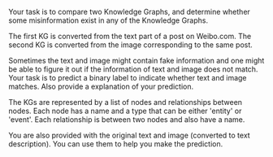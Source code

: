 Your task is to compare two Knowledge Graphs, and determine whether some misinformation exist in any of the Knowledge Graphs. 

The first KG is converted from the text part of a post on Weibo.com. The second KG is converted from the image corresponding to the same post. 

Sometimes the text and image might contain fake information and one might be able to figure it out if the information of text and image does not match. Your task is to predict a binary label to indicate whether text and image matches. Also provide a explanation of your prediction.

The KGs are represented by a list of nodes and relationships between nodes. Each node has a name and a type that can be either 'entity' or 'event'. Each relationship is between two nodes and also have a name.

You are also provided with the original text and image (converted to text description). You can use them to help you make the prediction.

